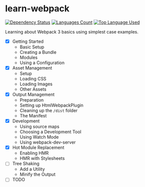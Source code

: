 # learn-webpack

[![Dependency Status](https://david-dm.org/palashmon/learn-webpack/dev-status.svg)](https://david-dm.org/palashmon/learn-webpack)
[![Languages Count](https://img.shields.io/github/languages/count/palashmon/learn-webpack.svg)](https://github.com/palashmon/learn-webpack/search?l=javascript)
[![Top Language Used](https://img.shields.io/github/languages/top/palashmon/learn-webpack.svg)](https://github.com/palashmon/learn-webpack/search?l=javascript)
&nbsp;

Learning about Webpack 3 basics using simplest case examples.

* [x] Getting Started
    * Basic Setup
    * Creating a Bundle
    * Modules
    * Using a Configuration
* [x] Asset Management
    * Setup
    * Loading CSS
    * Loading Images
    * Other Assets
* [x] Output Management
    * Preparation
    * Setting up HtmlWebpackPlugin
    * Cleaning up the `/dist` folder
    * The Manifest
* [x] Development
    * Using source maps
    * Choosing a Development Tool
    * Using Watch Mode
    * Using webpack-dev-server
* [x] Hot Module Replacement
    * Enabling HMR
    * HMR with Stylesheets
* [ ] Tree Shaking
    * Add a Utility
    * Minify the Output
* [ ] TODO
